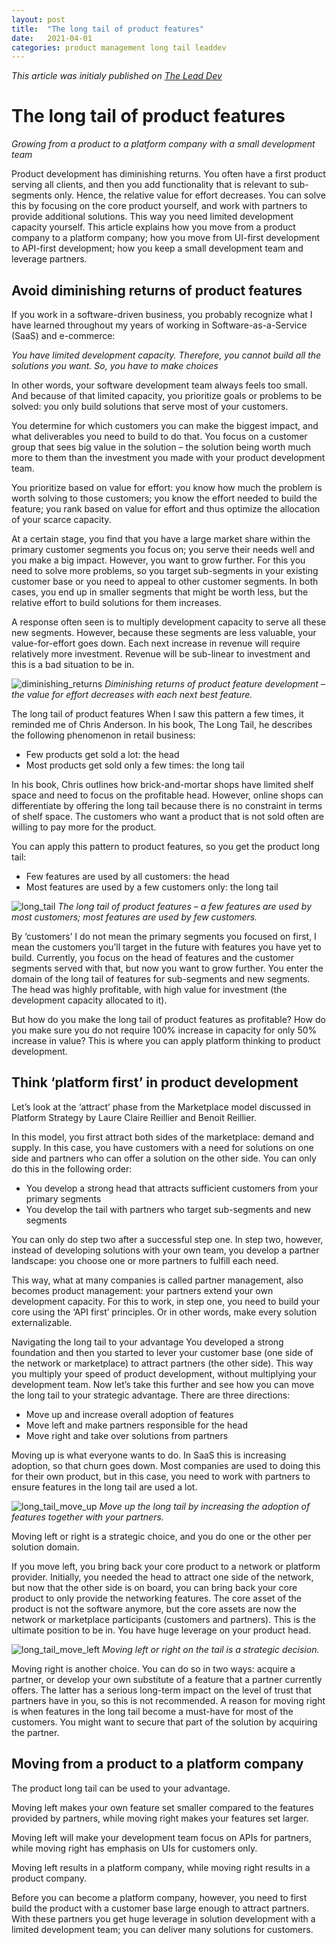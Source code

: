 ```yaml
---
layout: post
title:  "The long tail of product features"
date:   2021-04-01
categories: product management long tail leaddev
---
```

_This article was initialy published on [The Lead Dev](https://leaddev.com/technical-decision-making/long-tail-product-features)_

<h1>The long tail of product features</h1>

_Growing from a product to a platform company with a small development team_

Product development has diminishing returns. You often have a first product serving all clients, and then you add functionality that is relevant to sub-segments only. Hence, the relative value for effort decreases. You can solve this by focusing on the core product yourself, and work with partners to provide additional solutions. This way you need limited development capacity yourself. This article explains how you move from a product company to a platform company; how you move from UI-first development to API-first development; how you keep a small development team and leverage partners.

<h2>Avoid diminishing returns of product features</h2>
If you work in a software-driven business, you probably recognize what I have learned throughout my years of working in Software-as-a-Service (SaaS) and e-commerce:

_You have limited development capacity. Therefore, you cannot build all the solutions you want. So, you have to make choices_

In other words, your software development team always feels too small. And because of that limited capacity, you prioritize goals or problems to be solved: you only build solutions that serve most of your customers.

You determine for which customers you can make the biggest impact, and what deliverables you need to build to do that. You focus on a customer group that sees big value in the solution – the solution being worth much more to them than the investment you made with your product development team.

You prioritize based on value for effort: you know how much the problem is worth solving to those customers; you know the effort needed to build the feature; you rank based on value for effort and thus optimize the allocation of your scarce capacity.

At a certain stage, you find that you have a large market share within the primary customer segments you focus on; you serve their needs well and you make a big impact. However, you want to grow further. For this you need to solve more problems, so you target sub-segments in your existing customer base or you need to appeal to other customer segments. In both cases, you end up in smaller segments that might be worth less, but the relative effort to build solutions for them increases.

A response often seen is to multiply development capacity to serve all these new segments. However, because these segments are less valuable, your value-for-effort goes down. Each next increase in revenue will require relatively more investment. Revenue will be sub-linear to investment and this is a bad situation to be in.

![diminishing_returns](https://user-images.githubusercontent.com/5676977/143083059-e52756ff-c281-4ce5-a4bb-babceacea720.png)
_Diminishing returns of product feature development – the value for effort decreases with each next best feature._

The long tail of product features
When I saw this pattern a few times, it reminded me of Chris Anderson. In his book, The Long Tail, he describes the following phenomenon in retail business:
- Few products get sold a lot: the head
- Most products get sold only a few times: the long tail

In his book, Chris outlines how brick-and-mortar shops have limited shelf space and need to focus on the profitable head. However, online shops can differentiate by offering the long tail because there is no constraint in terms of shelf space. The customers who want a product that is not sold often are willing to pay more for the product.

You can apply this pattern to product features, so you get the product long tail:
- Few features are used by all customers: the head
- Most features are used by a few customers only: the long tail

![long_tail](https://user-images.githubusercontent.com/5676977/143083056-b0bc9183-61e2-470a-8183-5f1695b11067.png)
_The long tail of product features  – a few features are used by most customers; most features are used by few customers._

By ‘customers’ I do not mean the primary segments you focused on first, I mean the customers you’ll target in the future with features you have yet to build. Currently, you focus on the head of features and the customer segments served with that, but now you want to grow further. You enter the domain of the long tail of features for sub-segments and new segments. The head was highly profitable, with high value for investment (the development capacity allocated to it).

But how do you make the long tail of product features as profitable? How do you make sure you do not require 100% increase in capacity for only 50% increase in value? This is where you can apply platform thinking to product development.

<h2>Think ‘platform first’ in product development</h2>
Let’s look at the ‘attract’ phase from the Marketplace model discussed in Platform Strategy by Laure Claire Reillier and Benoit Reillier.

In this model, you first attract both sides of the marketplace: demand and supply. In this case, you have customers with a need for solutions on one side and partners who can offer a solution on the other side. You can only do this in the following order:
- You develop a strong head that attracts sufficient customers from your primary segments
- You develop the tail with partners who target sub-segments and new segments

You can only do step two after a successful step one. In step two, however, instead of developing solutions with your own team, you develop a partner landscape: you choose one or more partners to fulfill each need. 

This way, what at many companies is called partner management, also becomes product management: your partners extend your own development capacity. For this to work, in step one, you need to build your core using the ‘API first’ principles. Or in other words, make every solution externalizable.

Navigating the long tail to your advantage
You developed a strong foundation and then you started to lever your customer base (one side of the network or marketplace) to attract partners (the other side). This way you multiply your speed of product development, without multiplying your development team. Now let’s take this further and see how you can move the long tail to your strategic advantage. There are three directions:
- Move up and increase overall adoption of features
- Move left and make partners responsible for the head
- Move right and take over solutions from partners

Moving up is what everyone wants to do. In SaaS this is increasing adoption, so that churn goes down. Most companies are used to doing this for their own product, but in this case, you need to work with partners to ensure features in the long tail are used a lot.

![long_tail_move_up](https://user-images.githubusercontent.com/5676977/143083053-2bf21b7d-bcde-41cf-80d1-91118b08182c.png)
_Move up the long tail by increasing the adoption of features together with your partners._

Moving left or right is a strategic choice, and you do one or the other per solution domain.

If you move left, you bring back your core product to a network or platform provider. Initially, you needed the head to attract one side of the network, but now that the other side is on board, you can bring back your core product to only provide the networking features. The core asset of the product is not the software anymore, but the core assets are now the network or marketplace participants (customers and partners). This is the ultimate position to be in. You have huge leverage on your product head.

![long_tail_move_left](https://user-images.githubusercontent.com/5676977/143083047-955ad769-f3ee-427d-a6ae-43084fca3a02.png)
_Moving left or right on the tail is a strategic decision._

Moving right is another choice. You can do so in two ways: acquire a partner, or develop your own substitute of a feature that a partner currently offers. The latter has a serious long-term impact on the level of trust that partners have in you, so this is not recommended. A reason for moving right is when features in the long tail become a must-have for most of the customers. You might want to secure that part of the solution by acquiring the partner.

<h2>Moving from a product to a platform company</h2>
The product long tail can be used to your advantage.

Moving left makes your own feature set smaller compared to the features provided by partners, while moving right makes your features set larger.

Moving left will make your development team focus on APIs for partners, while moving right has emphasis on UIs for customers only.

Moving left results in a platform company, while moving right results in a product company.

Before you can become a platform company, however, you need to first build the product with a customer base large enough to attract partners. With these partners you get huge leverage in solution development with a limited development team; you can deliver many solutions for customers.
